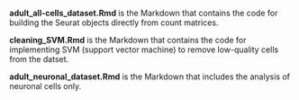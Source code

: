 **adult_all-cells_dataset.Rmd** is the Markdown that contains the code for building the Seurat objects directly from count matrices.

**cleaning_SVM.Rmd** is the Markdown that contains the code for implementing SVM (support vector machine) to remove low-quality cells from the datset. 

**adult_neuronal_dataset.Rmd** is the Markdown that includes the analysis of neuronal cells only. 

